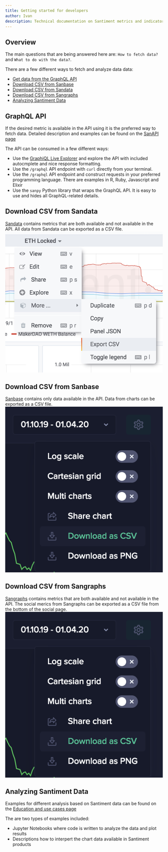 ```yaml
---
title: Getting started for developers
author: Ivan
description: Technical documentation on Santiment metrics and indicators. Understand the calculations, logic and algorithms behind our metrics - many of them custom-built by the Santiment team.
---
```


## Overview

The main questions that are being answered here are: `How to fetch data?` and `What to do with the data?`.

There are a few different ways to fetch and analyze data data:

- [Get data from the GraphQL API](#graphql-api)
- [Download CSV from Sanbase](#download-csv-from-sanbase)
- [Download CSV from Sandata](#download-csv-from-sandata)
- [Download CSV from Sangraphs](#download-csv-from-sangraphs)
- [Analyzing Santiment Data](#analyzing-santiment-data)

## GraphQL API

If the desired metric is available in the API using it is the preferred way to fetch data.
Detailed description and examples can be found on the [SanAPI page](../sanapi)

The API can be consumed in a few different ways:

- Use the [GraphiQL Live Explorer](https://api.santiment.net/graphiql) and explore the API with included autocmplete and nice response formatting.
- Use the `/graphql` API endpoint with `curl` directly from your terminal.
- Use the `/graphql` API endpoint and construct requests in your preferred programming language. There are examples in R, Ruby, Javascript and Elixir
- Use the `sanpy` Python library that wraps the GraphQL API. It is easy to use and hides all GraphQL-related details.

## Download CSV from Sandata

[Sandata](../sandata/index) contains metrics that are both available and not available in the API. All data from Sandata can be exported as a CSV file.
![sandata-csv-export](sandata-csv-export.png)

## Download CSV from Sanbase

[Sanbase](../sanbase/index) contains only data available in the API. Data from charts can be exported as a CSV file.
![sanbase-csv-export](sanbase-csv-export.png)

## Download CSV from Sangraphs

[Sangraphs](../sangraphs/index) contains metrics that are both available and not available in the API. The social merics from Sangraphs can be exported as a CSV file from the bottom of the social page.
![sangraphs-csv-export](sanbase-csv-export.png)

## Analyzing Santiment Data

Examples for different analysis based on Santiment data can be found on the [Education and use cases page](/education-and-use-cases/index)

The are two types of examples included:

- Jupyter Notebooks where code is written to analyze the data and plot results
- Descriptions how to interpert the chart data available in Santiment products
